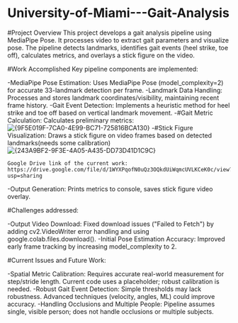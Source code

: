 # University-of-Miami---Gait-Analysis

#Project Overview
This project develops a gait analysis pipeline using MediaPipe Pose. It processes video to extract gait parameters and visualize pose. The pipeline detects landmarks, identifies gait events (heel strike, toe off), calculates metrics, and overlays a stick figure on the video.

#Work Accomplished
Key pipeline components are implemented:
  
  -MediaPipe Pose Estimation: Uses MediaPipe Pose (model_complexity=2) for accurate 33-landmark detection per frame.
  -Landmark Data Handling: Processes and stores landmark coordinates/visibility, maintaining recent frame history.
  -Gait Event Detection: Implements a heuristic method for heel strike and toe off based on vertical landmark movement.
  -#Gait Metric Calculation: Calculates preliminary metrics: 
    ![{9F5E019F-7CA0-4E99-BC71-725816BCA130}](https://github.com/user-attachments/assets/63afd08e-cb67-4394-9835-b6129283bcc4)
  -#Stick Figure Visualization: Draws a stick figure on video frames based on detected landmarks(needs some calibration)
    ![{243A9BF2-9F3E-4A05-A435-DD73D41D1C9C}](https://github.com/user-attachments/assets/fab0640a-d6b9-422b-9519-ddb9692e2aed)
    
    Google Drive link of the current work: https://drive.google.com/file/d/1WYXPqofN0uQz3OQkdUiWqmcUVLKCeK0c/view?usp=sharing
  -Output Generation: Prints metrics to console, saves stick figure video overlay.

#Challenges addressed:

  -Output Video Download: Fixed download issues ("Failed to Fetch") by adding cv2.VideoWriter error handling and using google.colab.files.download().
  -Initial Pose Estimation Accuracy: Improved early frame tracking by increasing model_complexity to 2.

#Current Issues and Future Work:

  -Spatial Metric Calibration: Requires accurate real-world measurement for step/stride length. Current code uses a placeholder; robust calibration is needed.
  -Robust Gait Event Detection: Simple thresholds may lack robustness. Advanced techniques (velocity, angles, ML) could improve accuracy.
  -Handling Occlusions and Multiple People: Pipeline assumes single, visible person; does not handle occlusions or multiple subjects.
  
